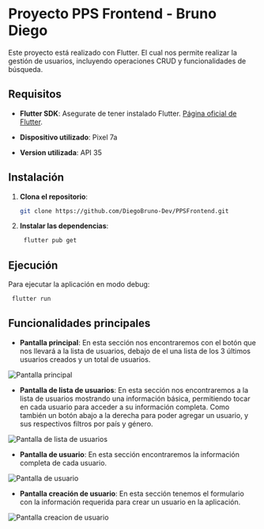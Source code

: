 # Proyecto PPS Frontend - Bruno Diego

Este proyecto está realizado con Flutter. El cual nos permite realizar la gestión de usuarios, incluyendo operaciones CRUD y funcionalidades de búsqueda.

## Requisitos

- **Flutter SDK**: Asegurate de tener instalado Flutter. [Página oficial de Flutter](https://flutter.dev/docs/get-started/install).

- **Dispositivo utilizado**: Pixel 7a

- **Version utilizada**: API 35

## Instalación

1. **Clona el repositorio**:

   ```bash
   git clone https://github.com/DiegoBruno-Dev/PPSFrontend.git
   ```

2. **Instalar las dependencias**:
   ```bash
    flutter pub get
   ```
## Ejecución

Para ejecutar la aplicación en modo debug:

   ```bash
    flutter run
   ```

## Funcionalidades principales

- **Pantalla principal**: En esta sección nos encontraremos con el botón que nos llevará a la lista de usuarios, debajo de el una lista de los 3 últimos usuarios creados y un total de usuarios.

![Pantalla principal](https://github.com/DiegoBruno-Dev/PPSFrontend/blob/1de3f850791daf3c78ddd5a84200092098b4caaa/assets/screenshoots/pantalla_principal.png)

- **Pantalla de lista de usuarios**: En esta sección nos encontraremos a la lista de usuarios mostrando una información básica, permitiendo tocar en cada usuario para acceder a su información completa. Como también un botón abajo a la derecha para poder agregar un usuario, y sus respectivos filtros por país y género.

![Pantalla de lista de usuarios](https://github.com/DiegoBruno-Dev/PPSFrontend/blob/1de3f850791daf3c78ddd5a84200092098b4caaa/assets/screenshoots/pantalla_lista_usuarios.png)

- **Pantalla de usuario**: En esta sección encontraremos la información completa de cada usuario.

![Pantalla de usuario](https://github.com/DiegoBruno-Dev/PPSFrontend/blob/1de3f850791daf3c78ddd5a84200092098b4caaa/assets/screenshoots/pantalla_informacion_completa_usuario.png)

- **Pantalla creación de usuario**: En esta sección tenemos el formulario con la información requerida para crear un usuario en la aplicación.

![Pantalla creacion de usuario](https://github.com/DiegoBruno-Dev/PPSFrontend/blob/1de3f850791daf3c78ddd5a84200092098b4caaa/assets/screenshoots/pantalla_formulario_creacion.png)
